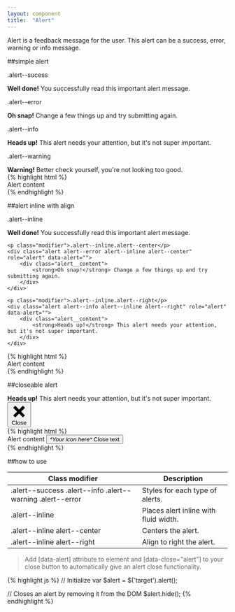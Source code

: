```yaml
---
layout: component
title:  "Alert"
---
```


Alert is a feedback message for the user. This alert can be a success, error, warning or info message.

##simple alert
<div class="penguin-example">
	<p class="modifier">.alert--sucess</p>
	<div class="alert alert--success" role="alert" data-alert>
	    <div class="alert__content">
	        <strong>Well done!</strong> You successfully read this important alert message.
	    </div>
	</div>
	<p class="modifier">.alert--error</p>
	<div class="alert alert--error" role="alert" data-alert>
	    <div class="alert__content">
	        <strong>Oh snap!</strong> Change a few things up and try submitting again.
	    </div>
	</div>
	<p class="modifier">.alert--info</p>
	<div class="alert alert--info" role="alert" data-alert>
	    <div class="alert__content">
	        <strong>Heads up!</strong> This alert needs your attention, but it's not super important.
	    </div>
	</div>
	<p class="modifier">.alert--warning</p>
	<div class="alert alert--warning" role="alert" data-alert>
		<div class="alert__content">
	        <strong>Warning!</strong> Better check yourself, you're not looking too good.
	    </div>
	</div>
</div>
{% highlight html %}
<div class="alert alert--modifier" role="alert" data-alert>
    <div class="alert__content">
        Alert content
    </div>
</div>
{% endhighlight %}





##alert inline with align
<div class="penguin-example">
	<p class="modifier">.alert--inline</p>
	<div class="alert alert--success alert--inline" role="alert" data-alert="">
	    <div class="alert__content">
	        <strong>Well done!</strong> You successfully read this important alert message.
	    </div>
	</div>

	<p class="modifier">.alert--inline.alert--center</p>
	<div class="alert alert--error alert--inline alert--center" role="alert" data-alert="">
	    <div class="alert__content">
	        <strong>Oh snap!</strong> Change a few things up and try submitting again.
	    </div>
	</div>

	<p class="modifier">.alert--inline.alert--right</p>
	<div class="alert alert--info alert--inline alert--right" role="alert" data-alert="">
	    <div class="alert__content">
	        <strong>Heads up!</strong> This alert needs your attention, but it's not super important.
	    </div>
	</div>
</div>
{% highlight html %}
<div class="alert alert--inline alert--modifier" role="alert" data-alert>
    <div class="alert__content">
        Alert content
    </div>
</div>
{% endhighlight %}





##closeable alert

<div class="penguin-example">
	<div class="alert alert--info" role="alert" data-alert="">
	    <div class="alert__content">
	        <strong>Heads up!</strong> This alert needs your attention, but it's not super important.
	        <button type="button" title="Close" data-close="alert" class="alert__close" aria-label="Close">
	        	<i class="icon icon--invert" aria-hidden="true">
	        		<svg style="fill: black;" version="1.1" xmlns="http://www.w3.org/2000/svg" xmlns:xlink="http://www.w3.org/1999/xlink" x="0px" y="0px" viewBox="0 0 512 512" enable-background="new 0 0 512 512" xml:space="preserve">
						<polygon points="438.393,374.595 319.757,255.977 438.378,137.348 374.595,73.607 255.995,192.225 137.375,73.622 
				73.607,137.352 192.246,255.983 73.622,374.625 137.352,438.393 256.002,319.734 374.652,438.378 "/>
					</svg>
				</i>
				<span class="invisible">Close</span>
			</button>
	    </div>
	</div>
</div>
{% highlight html %}
<div class="alert alert--modifier" role="alert" data-alert>
    <div class="alert__content">
        Alert content
        <button type="button" title="Close" data-close="alert" class="alert__close" aria-label="Close">
            <i class="icon icon--invert" aria-hidden="true">*Your icon here*</i>
            <span class="invisible">Close text</span>
        </button>
    </div>
</div>
{% endhighlight %}


##how to use

| Class modifier                                             | Description                           |
|------------------------------------------------------------|---------------------------------------|
| .alert--success .alert--info .alert--warning .alert--error | Styles for each type of alerts.       |
| .alert--inline                                             | Places alert inline with fluid width. |
| .alert--inline alert--center                               | Centers the alert.                    |
| .alert--inline alert--right                                | Align to right the alert.             |


> Add [data-alert] attribute to element and [data-close="alert"] to your close button to automatically give an alert close functionality.

{% highlight js %}
// Initialize
var $alert = $('target').alert();

// Closes an alert by removing it from the DOM
$alert.hide();
{% endhighlight %}